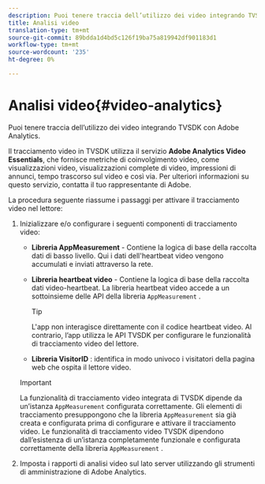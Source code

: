 ```yaml
---
description: Puoi tenere traccia dell’utilizzo dei video integrando TVSDK con Adobe Analytics.
title: Analisi video
translation-type: tm+mt
source-git-commit: 89bdda1d4bd5c126f19ba75a819942df901183d1
workflow-type: tm+mt
source-wordcount: '235'
ht-degree: 0%

---
```



# Analisi video{#video-analytics}

Puoi tenere traccia dell’utilizzo dei video integrando TVSDK con Adobe Analytics.

Il tracciamento video in TVSDK utilizza il servizio **Adobe Analytics Video Essentials**, che fornisce metriche di coinvolgimento video, come visualizzazioni video, visualizzazioni complete di video, impressioni di annunci, tempo trascorso sul video e così via. Per ulteriori informazioni su questo servizio, contatta il tuo rappresentante di Adobe.

La procedura seguente riassume i passaggi per attivare il tracciamento video nel lettore:

1. Inizializzare e/o configurare i seguenti componenti di tracciamento video:

   * **Libreria AppMeasurement**  - Contiene la logica di base della raccolta dati di basso livello. Qui i dati dell&#39;heartbeat video vengono accumulati e inviati attraverso la rete.
   * **Libreria heartbeat video**  - Contiene la logica di base della raccolta dati video-heartbeat. La libreria heartbeat video accede a un sottoinsieme delle API della libreria `AppMeasurement` .

      >[!TIP]
      >
      >L&#39;app non interagisce direttamente con il codice heartbeat video. Al contrario, l’app utilizza le API TVSDK per configurare le funzionalità di tracciamento video del lettore.

   * **Libreria VisitorID** : identifica in modo univoco i visitatori della pagina web che ospita il lettore video.
   >[!IMPORTANT]
   >
   >La funzionalità di tracciamento video integrata di TVSDK dipende da un’istanza `AppMeasurement` configurata correttamente. Gli elementi di tracciamento presuppongono che la libreria `AppMeasurement` sia già creata e configurata prima di configurare e attivare il tracciamento video. Le funzionalità di tracciamento video TVSDK dipendono dall’esistenza di un’istanza completamente funzionale e configurata correttamente della libreria `AppMeasurement` .

1. Imposta i rapporti di analisi video sul lato server utilizzando gli strumenti di amministrazione di Adobe Analytics.

